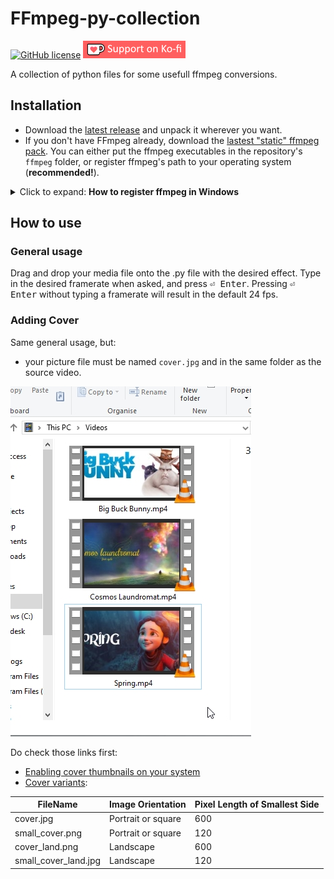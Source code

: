 # FFmpeg-py-collection

[![GitHub license](https://img.shields.io/github/license/L0Lock/ffmpeg-py-collection?style=for-the-badge)](https://github.com/L0Lock/FFmpeg-py-collection/blob/master/LICENSE)  [![ko-fi](https://github.com/L0Lock/convertRotationMode/raw/main/Prez/SupportOnKofi.jpg)](https://ko-fi.com/H2H818FHX)

A collection of python files for some usefull ffmpeg conversions.


## Installation

- Download the [latest release](https://github.com/L0Lock/FFmpeg-py-collection/releases/latest) and unpack it wherever you want.
- If you don't have FFmpeg already, download the [lastest "static" ffmpeg pack](https://ffmpeg.zeranoe.com/builds/). You can either put the ffmpeg executables in the repository's `ffmpeg` folder, or register ffmpeg's path to your operating system (**recommended!**).

<details>
  <summary>Click to expand: <b>How to register ffmpeg in Windows</b></summary>

 - Browse in the archive up to the `bin` subfolder containing ffmpeg, ffprobe and ffplay executables. Uncompress the `bin` folder where you want. This guide will use: `C:\ffmpeg\bin`

- Register ffmpeg, ffprobe & ffplay to environment variables

  **Through command line (fastest):**
  
  - Open the terminal (press <kbd>![Windows key](http://i.imgur.com/AAjIi.png)</kbd><kbd>X</kbd> and click `Terminal`)
  - enter the following command:
    ```bash
    setx PATH "%PATH%;C:\ffmpeg\bin"
    ```
  
  **Through user interface:**

  - Startmenu Search: "Edit Environment Variables for your account"
  - <kbd>Environment variables</kbd>
  - Under "User variables for \<username\>", find and double-click "Path" 
  - <kbd>New</kbd>
  - Type in `C:\ffmpeg\bin` and <kbd>&#9166; Enter</kbd>
  - <kbd>Ok</kbd>
  - <kbd>Ok</kbd>
  - <kbd>Ok</kbd>

</details>

## How to use

### General usage

Drag and drop your media file onto the .py file with the desired effect. Type in the desired framerate when asked, and press <kbd>&#9166; Enter</kbd>. Pressing <kbd>&#9166; Enter</kbd> without typing a framerate will result in the default 24 fps.

### Adding Cover

Same general usage, but:
- your picture file must be named `cover.jpg` and in the same folder as the source video.

![demo covers](https://github.com/L0Lock/FFmpeg-py-collection/blob/main/assets/img/covers_demo.jpg)

Do check those links first:

 - [Enabling cover thumbnails on your system](https://codecalamity.com/guides/video-thumbnails/)
 - [Cover variants](https://www.matroska.org/technical/attachments.html):

FileName | Image Orientation | Pixel Length of Smallest Side
-- | -- | --
cover.jpg | Portrait or square | 600
small_cover.png | Portrait or square | 120
cover_land.png | Landscape | 600
small_cover_land.jpg | Landscape | 120
